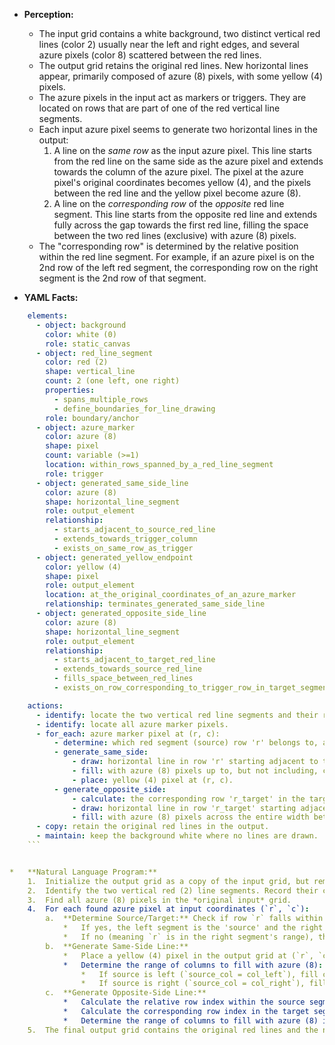 *   **Perception:**
    *   The input grid contains a white background, two distinct vertical red lines (color 2) usually near the left and right edges, and several azure pixels (color 8) scattered between the red lines.
    *   The output grid retains the original red lines. New horizontal lines appear, primarily composed of azure (8) pixels, with some yellow (4) pixels.
    *   The azure pixels in the input act as markers or triggers. They are located on rows that are part of one of the red vertical line segments.
    *   Each input azure pixel seems to generate two horizontal lines in the output:
        1.  A line on the *same row* as the input azure pixel. This line starts from the red line on the same side as the azure pixel and extends towards the column of the azure pixel. The pixel at the azure pixel's original coordinates becomes yellow (4), and the pixels between the red line and the yellow pixel become azure (8).
        2.  A line on the *corresponding row* of the *opposite* red line segment. This line starts from the opposite red line and extends fully across the gap towards the first red line, filling the space between the two red lines (exclusive) with azure (8) pixels.
    *   The "corresponding row" is determined by the relative position within the red line segment. For example, if an azure pixel is on the 2nd row of the left red segment, the corresponding row on the right segment is the 2nd row of that segment.

*   **YAML Facts:**
    
```yaml
    elements:
      - object: background
        color: white (0)
        role: static_canvas
      - object: red_line_segment
        color: red (2)
        shape: vertical_line
        count: 2 (one left, one right)
        properties:
          - spans_multiple_rows
          - define_boundaries_for_line_drawing
        role: boundary/anchor
      - object: azure_marker
        color: azure (8)
        shape: pixel
        count: variable (>=1)
        location: within_rows_spanned_by_a_red_line_segment
        role: trigger
      - object: generated_same_side_line
        color: azure (8)
        shape: horizontal_line_segment
        role: output_element
        relationship:
          - starts_adjacent_to_source_red_line
          - extends_towards_trigger_column
          - exists_on_same_row_as_trigger
      - object: generated_yellow_endpoint
        color: yellow (4)
        shape: pixel
        role: output_element
        location: at_the_original_coordinates_of_an_azure_marker
        relationship: terminates_generated_same_side_line
      - object: generated_opposite_side_line
        color: azure (8)
        shape: horizontal_line_segment
        role: output_element
        relationship:
          - starts_adjacent_to_target_red_line
          - extends_towards_source_red_line
          - fills_space_between_red_lines
          - exists_on_row_corresponding_to_trigger_row_in_target_segment

    actions:
      - identify: locate the two vertical red line segments and their row ranges.
      - identify: locate all azure marker pixels.
      - for_each: azure marker pixel at (r, c):
          - determine: which red segment (source) row 'r' belongs to, and identify the other segment (target).
          - generate_same_side:
              - draw: horizontal line in row 'r' starting adjacent to the source red line.
              - fill: with azure (8) pixels up to, but not including, column 'c'.
              - place: yellow (4) pixel at (r, c).
          - generate_opposite_side:
              - calculate: the corresponding row 'r_target' in the target segment's row range.
              - draw: horizontal line in row 'r_target' starting adjacent to the target red line.
              - fill: with azure (8) pixels across the entire width between the two red lines (exclusive of the columns containing the red lines).
      - copy: retain the original red lines in the output.
      - maintain: keep the background white where no lines are drawn.
    ```


*   **Natural Language Program:**
    1.  Initialize the output grid as a copy of the input grid, but remove all azure (8) pixels from the copy, reverting them to white (0).
    2.  Identify the two vertical red (2) line segments. Record their column indices (`col_left`, `col_right`) and their starting and ending row indices (`row_start_left`, `row_end_left`, `row_start_right`, `row_end_right`).
    3.  Find all azure (8) pixels in the *original input* grid.
    4.  For each found azure pixel at input coordinates (`r`, `c`):
        a.  **Determine Source/Target:** Check if row `r` falls within the range [`row_start_left`, `row_end_left`].
            *   If yes, the left segment is the 'source' and the right is the 'target'. Set `source_col = col_left`, `target_col = col_right`, `source_row_start = row_start_left`, `target_row_start = row_start_right`.
            *   If no (meaning `r` is in the right segment's range), the right segment is the 'source' and the left is the 'target'. Set `source_col = col_right`, `target_col = col_left`, `source_row_start = row_start_right`, `target_row_start = row_start_left`.
        b.  **Generate Same-Side Line:**
            *   Place a yellow (4) pixel in the output grid at (`r`, `c`).
            *   Determine the range of columns to fill with azure (8):
                *   If source is left (`source_col = col_left`), fill columns from `col_left + 1` to `c - 1` in row `r` with azure (8).
                *   If source is right (`source_col = col_right`), fill columns from `c + 1` to `col_right - 1` in row `r` with azure (8).
        c.  **Generate Opposite-Side Line:**
            *   Calculate the relative row index within the source segment: `relative_row = r - source_row_start`.
            *   Calculate the corresponding row index in the target segment: `r_target = target_row_start + relative_row`.
            *   Determine the range of columns to fill with azure (8) in row `r_target`: Fill columns from `min(col_left, col_right) + 1` to `max(col_left, col_right) - 1` with azure (8).
    5.  The final output grid contains the original red lines and the newly generated yellow and azure pixels.